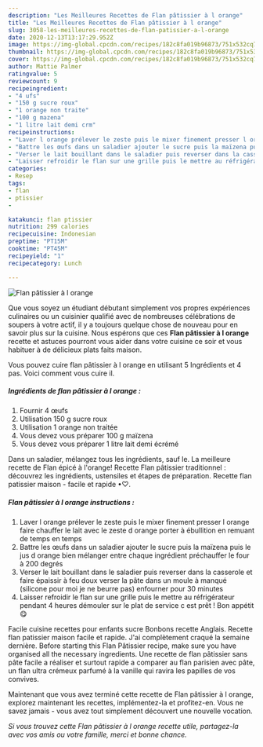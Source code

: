```yaml
---
description: "Les Meilleures Recettes de Flan pâtissier à l orange"
title: "Les Meilleures Recettes de Flan pâtissier à l orange"
slug: 3058-les-meilleures-recettes-de-flan-patissier-a-l-orange
date: 2020-12-13T13:17:29.952Z
image: https://img-global.cpcdn.com/recipes/182c8fa019b96873/751x532cq70/flan-patissier-a-l-orange-photo-principale-de-la-recette.jpg
thumbnail: https://img-global.cpcdn.com/recipes/182c8fa019b96873/751x532cq70/flan-patissier-a-l-orange-photo-principale-de-la-recette.jpg
cover: https://img-global.cpcdn.com/recipes/182c8fa019b96873/751x532cq70/flan-patissier-a-l-orange-photo-principale-de-la-recette.jpg
author: Mattie Palmer
ratingvalue: 5
reviewcount: 9
recipeingredient:
- "4 ufs"
- "150 g sucre roux"
- "1 orange non traite"
- "100 g mazena"
- "1 litre lait demi crm"
recipeinstructions:
- "Laver l orange prélever le zeste puis le mixer finement presser l orange faire chauffer le lait avec le zeste d orange porter à ébullition en remuant de temps en temps"
- "Battre les œufs dans un saladier ajouter le sucre puis la maïzena puis le jus d orange bien mélanger entre chaque ingrédient préchauffer le four à 200 degrés"
- "Verser le lait bouillant dans le saladier puis reverser dans la casserole et faire épaissir à feu doux verser la pâte dans un moule à manqué (silicone pour moi je ne beurre pas) enfourner pour 30 minutes"
- "Laisser refroidir le flan sur une grille puis le mettre au réfrigérateur pendant 4 heures démouler sur le plat de service c est prêt ! Bon appétit 😋"
categories:
- Resep
tags:
- flan
- ptissier
- 

katakunci: flan ptissier  
nutrition: 299 calories
recipecuisine: Indonesian
preptime: "PT15M"
cooktime: "PT45M"
recipeyield: "1"
recipecategory: Lunch

---
```



![Flan pâtissier à l orange](https://img-global.cpcdn.com/recipes/182c8fa019b96873/751x532cq70/flan-patissier-a-l-orange-photo-principale-de-la-recette.jpg)

Que vous soyez un étudiant débutant simplement vos propres expériences culinaires ou un cuisinier qualifié avec de nombreuses célébrations de soupers à votre actif, il y a toujours quelque chose de nouveau pour en savoir plus sur la cuisine. Nous espérons que ces <strong> Flan pâtissier à l orange </strong> recette et astuces pourront vous aider dans votre cuisine ce soir et vous habituer à de délicieux plats faits maison.

<!--inarticleads1-->

Vous pouvez cuire flan pâtissier à l orange en utilisant 5 Ingrédients et 4 pas. Voici comment vous cuire il.

##### Ingrédients de flan pâtissier à l orange :

1. Fournir 4 œufs
1. Utilisation 150 g sucre roux
1. Utilisation 1 orange non traitée
1. Vous devez vous préparer 100 g maïzena
1. Vous devez vous préparer 1 litre lait demi écrémé


Dans un saladier, mélangez tous les ingrédients, sauf le. La meilleure recette de Flan épicé à l&#39;orange! Recette Flan pâtissier traditionnel : découvrez les ingrédients, ustensiles et étapes de préparation. Recette flan patissier maison - facile et rapide •♡. 

<!--inarticleads2-->

##### Flan pâtissier à l orange instructions :

1. Laver l orange prélever le zeste puis le mixer finement presser l orange faire chauffer le lait avec le zeste d orange porter à ébullition en remuant de temps en temps
1. Battre les œufs dans un saladier ajouter le sucre puis la maïzena puis le jus d orange bien mélanger entre chaque ingrédient préchauffer le four à 200 degrés
1. Verser le lait bouillant dans le saladier puis reverser dans la casserole et faire épaissir à feu doux verser la pâte dans un moule à manqué (silicone pour moi je ne beurre pas) enfourner pour 30 minutes
1. Laisser refroidir le flan sur une grille puis le mettre au réfrigérateur pendant 4 heures démouler sur le plat de service c est prêt ! Bon appétit 😋


Facile cuisine recettes pour enfants sucre Bonbons recette Anglais. Recette flan patissier maison facile et rapide. J&#39;ai complètement craqué la semaine dernière. Before starting this Flan Pâtissier recipe, make sure you have organised all the necessary ingredients. Une recette de flan pâtissier sans pâte facile a réaliser et surtout rapide a comparer au flan parisien avec pâte, un flan ultra crémeux parfumé à la vanille qui ravira les papilles de vos convives. 

<!--inarticleads1-->

<p>
Maintenant que vous avez terminé cette recette de Flan pâtissier à l orange, explorez maintenant les recettes, implémentez-la et profitez-en. Vous ne savez jamais - vous avez tout simplement découvert une nouvelle vocation.
</p>

<p>
<i>Si vous trouvez cette Flan pâtissier à l orange recette utile, partagez-la avec vos amis ou votre famille, merci et bonne chance.</i>
</p>
